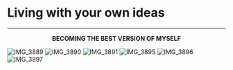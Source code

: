 # Living with your own ideas

---

<p style="text-align: center;"><strong>BECOMING THE BEST VERSION OF MYSELF</strong></p>

<div class="image-grid">
  <img src="../../images/IMG_3889.jpg" alt="IMG_3889">
  <img src="../../images/IMG_3890.jpg" alt="IMG_3890">
  <img src="../../images/IMG_3891.jpg" alt="IMG_3891">
  <img src="../../images/IMG_3895.jpg" alt="IMG_3895">
  <img src="../../images/IMG_3896.jpg" alt="IMG_3896">
  <img src="../../images/IMG_3897.jpg" alt="IMG_3897">
</div>


